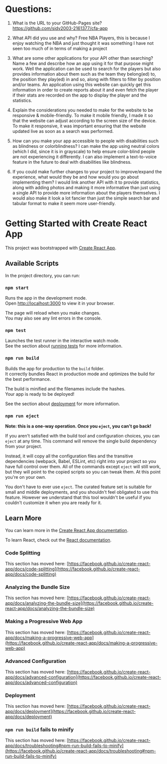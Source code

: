 # Questions:

1. What is the URL to your GitHub-Pages site?
https://github.com/sidv2003-2161377/cfa-app

2. What API did you use and why?
Free NBA Players, this is because I enjoy watching the NBA and just thought it was something I have not seen too much of in terms of making a project

3. What are some other applications for your API other than searching? Name a few and describe how an app using it for that purpose might work.
Well the application can be used to search for the players but also provides information about them such as the team they belong(ed) to, the position they play(ed) in and so, along with filters to filter by position and/or teams. An application using this website can quickly get this information in order to create reports about it and even fetch the player if their stats are recorded on the app to display the player and the statistics. 

4. Explain the considerations you needed to make for the website to be responsive & mobile-friendly.
To make it mobile friendly, I made it so that the website can adjust according to the screen size of the device. To make it responsive, it was important ensuring that the website updated live as soon as a search was performed.

5. How can you make your app accessible to people with disabilities such as blindness or colorblindness?
I can make the app using neutral colors (which I did, since it is in grayscale) to help ensure color-blind people are not experiencing it differently. I can also implement a text-to-voice feature in the future to deal with disabilities like blindness. 

6. If you could make further changes to your project to improve/expand the experience, what would they be and how would you go about implementing them?
I would link another API with it to provide statistics, along with adding photos and making it more informative than just using a single API to provide more information about the players themselves. I would also make it look a lot fancier than just the simple search bar and tabular format to make it seem more user-friendly.

# Getting Started with Create React App

This project was bootstrapped with [Create React App](https://github.com/facebook/create-react-app).

## Available Scripts

In the project directory, you can run:

### `npm start`

Runs the app in the development mode.\
Open [http://localhost:3000](http://localhost:3000) to view it in your browser.

The page will reload when you make changes.\
You may also see any lint errors in the console.

### `npm test`

Launches the test runner in the interactive watch mode.\
See the section about [running tests](https://facebook.github.io/create-react-app/docs/running-tests) for more information.

### `npm run build`

Builds the app for production to the `build` folder.\
It correctly bundles React in production mode and optimizes the build for the best performance.

The build is minified and the filenames include the hashes.\
Your app is ready to be deployed!

See the section about [deployment](https://facebook.github.io/create-react-app/docs/deployment) for more information.

### `npm run eject`

**Note: this is a one-way operation. Once you `eject`, you can't go back!**

If you aren't satisfied with the build tool and configuration choices, you can `eject` at any time. This command will remove the single build dependency from your project.

Instead, it will copy all the configuration files and the transitive dependencies (webpack, Babel, ESLint, etc) right into your project so you have full control over them. All of the commands except `eject` will still work, but they will point to the copied scripts so you can tweak them. At this point you're on your own.

You don't have to ever use `eject`. The curated feature set is suitable for small and middle deployments, and you shouldn't feel obligated to use this feature. However we understand that this tool wouldn't be useful if you couldn't customize it when you are ready for it.

## Learn More

You can learn more in the [Create React App documentation](https://facebook.github.io/create-react-app/docs/getting-started).

To learn React, check out the [React documentation](https://reactjs.org/).

### Code Splitting

This section has moved here: [https://facebook.github.io/create-react-app/docs/code-splitting](https://facebook.github.io/create-react-app/docs/code-splitting)

### Analyzing the Bundle Size

This section has moved here: [https://facebook.github.io/create-react-app/docs/analyzing-the-bundle-size](https://facebook.github.io/create-react-app/docs/analyzing-the-bundle-size)

### Making a Progressive Web App

This section has moved here: [https://facebook.github.io/create-react-app/docs/making-a-progressive-web-app](https://facebook.github.io/create-react-app/docs/making-a-progressive-web-app)

### Advanced Configuration

This section has moved here: [https://facebook.github.io/create-react-app/docs/advanced-configuration](https://facebook.github.io/create-react-app/docs/advanced-configuration)

### Deployment

This section has moved here: [https://facebook.github.io/create-react-app/docs/deployment](https://facebook.github.io/create-react-app/docs/deployment)

### `npm run build` fails to minify

This section has moved here: [https://facebook.github.io/create-react-app/docs/troubleshooting#npm-run-build-fails-to-minify](https://facebook.github.io/create-react-app/docs/troubleshooting#npm-run-build-fails-to-minify)
